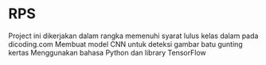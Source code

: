 # RPS
Project ini dikerjakan dalam rangka memenuhi syarat lulus kelas dalam pada dicoding.com
Membuat model CNN untuk deteksi gambar batu gunting kertas
Menggunakan bahasa Python dan library TensorFlow
